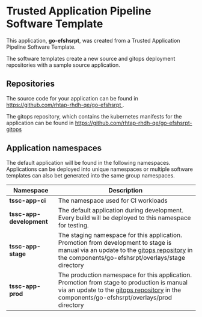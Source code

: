 # Trusted Application Pipeline Software Template

This application, **go-efshsrpt**, was created from a Trusted Application Pipeline Software Template.

The software templates create a new source and gitops deployment repositories with a sample source application. 

## Repositories

The source code for your application can be found in [https://github.com/rhtap-rhdh-qe/go-efshsrpt ](https://github.com/rhtap-rhdh-qe/go-efshsrpt ).
 
The gitops repository, which contains the kubernetes manifests for the application can be found in 
[https://github.com/rhtap-rhdh-qe/go-efshsrpt-gitops ](https://github.com/rhtap-rhdh-qe/go-efshsrpt-gitops ) 

## Application namespaces 

The default application will be found in the following namespaces. Applications can be deployed into unique namespaces or multiple software templates can also bet generated into the same group namespaces.  

|  Namespace   |  Description   |  
| -------- | -------- |
| **tssc-app-ci** | The namespace used for CI workloads |
| **tssc-app-development** | The default application during development. Every build will be deployed to this namespace for testing. |
| **tssc-app-stage** | The staging namespace for this application. Promotion from development to stage is manual via an update to the [gitops repository](https://github.com/rhtap-rhdh-qe/go-efshsrpt-gitops ) in the components/go-efshsrpt/overlays/stage directory |
| **tssc-app-prod** | The production namespace for this application. Promotion from stage to production is manual via an update to the [gitops repository](https://github.com/rhtap-rhdh-qe/go-efshsrpt-gitops ) in the components/go-efshsrpt/overlays/prod directory |